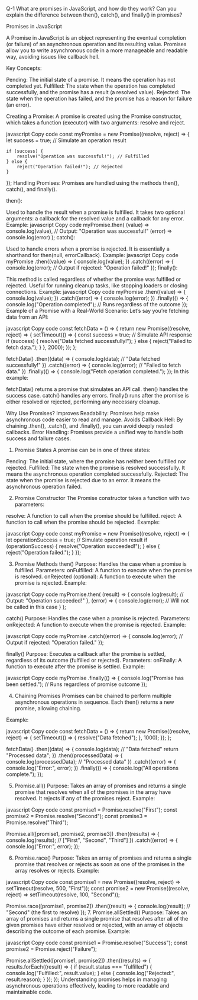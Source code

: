 Q-1 What are promises in JavaScript, and how do they work? Can you explain the difference between then(), catch(), and finally() in promises?

Promises in JavaScript

A Promise in JavaScript is an object representing the eventual completion (or failure) of an asynchronous operation and its resulting value. Promises allow you to write asynchronous code in a more manageable and readable way, avoiding issues like callback hell.


Key Concepts:

Pending: The initial state of a promise. It means the operation has not completed yet.
Fulfilled: The state when the operation has completed successfully, and the promise has a result (a resolved value).
Rejected: The state when the operation has failed, and the promise has a reason for failure (an error).

Creating a Promise:
A promise is created using the Promise constructor, which takes a function (executor) with two arguments: resolve and reject.

javascript
Copy code
const myPromise = new Promise((resolve, reject) => {
    let success = true; // Simulate an operation result

    if (success) {
        resolve("Operation was successful!"); // Fulfilled
    } else {
        reject("Operation failed!"); // Rejected
    }
});
Handling Promises:
Promises are handled using the methods then(), catch(), and finally().

then():

Used to handle the result when a promise is fulfilled.
It takes two optional arguments: a callback for the resolved value and a callback for any error.
Example:
javascript
Copy code
myPromise.then(
    (value) => console.log(value), // Output: "Operation was successful!"
    (error) => console.log(error)
);
catch():

Used to handle errors when a promise is rejected.
It is essentially a shorthand for then(null, errorCallback).
Example:
javascript
Copy code
myPromise
    .then((value) => {
        console.log(value);
    })
    .catch((error) => {
        console.log(error); // Output if rejected: "Operation failed!"
    });
finally():

This method is called regardless of whether the promise was fulfilled or rejected.
Useful for running cleanup tasks, like stopping loaders or closing connections.
Example:
javascript
Copy code
myPromise
    .then((value) => {
        console.log(value);
    })
    .catch((error) => {
        console.log(error);
    })
    .finally(() => {
        console.log("Operation completed"); // Runs regardless of the outcome
    });
Example of a Promise with a Real-World Scenario:
Let’s say you’re fetching data from an API:

javascript
Copy code
const fetchData = () => {
    return new Promise((resolve, reject) => {
        setTimeout(() => {
            const success = true; // Simulate API response
            if (success) {
                resolve("Data fetched successfully!");
            } else {
                reject("Failed to fetch data.");
            }
        }, 2000);
    });
};

fetchData()
    .then((data) => {
        console.log(data); // "Data fetched successfully!"
    })
    .catch((error) => {
        console.log(error); // "Failed to fetch data."
    })
    .finally(() => {
        console.log("Fetch operation completed.");
    });
In this example:

fetchData() returns a promise that simulates an API call.
then() handles the success case.
catch() handles any errors.
finally() runs after the promise is either resolved or rejected, performing any necessary cleanup.

Why Use Promises?
Improves Readability: Promises help make asynchronous code easier to read and manage.
Avoids Callback Hell: By chaining .then(), .catch(), and .finally(), you can avoid deeply nested callbacks.
Error Handling: Promises provide a unified way to handle both success and failure cases.


1. Promise States
A promise can be in one of three states:

Pending: The initial state, where the promise has neither been fulfilled nor rejected.
Fulfilled: The state when the promise is resolved successfully. It means the asynchronous operation completed successfully.
Rejected: The state when the promise is rejected due to an error. It means the asynchronous operation failed.

2. Promise Constructor
The Promise constructor takes a function with two parameters:

resolve: A function to call when the promise should be fulfilled.
reject: A function to call when the promise should be rejected.
Example:

javascript
Copy code
const myPromise = new Promise((resolve, reject) => {
    let operationSuccess = true; // Simulate operation result
    if (operationSuccess) {
        resolve("Operation succeeded!");
    } else {
        reject("Operation failed.");
    }
});

3. Promise Methods
then()
Purpose: Handles the case when a promise is fulfilled.
Parameters:
onFulfilled: A function to execute when the promise is resolved.
onRejected (optional): A function to execute when the promise is rejected.
Example:

javascript
Copy code
myPromise.then(
    (result) => {
        console.log(result); // Output: "Operation succeeded!"
    },
    (error) => {
        console.log(error); // Will not be called in this case
    }
);

catch()
Purpose: Handles the case when a promise is rejected.
Parameters:
onRejected: A function to execute when the promise is rejected.
Example:

javascript
Copy code
myPromise
    .catch((error) => {
        console.log(error); // Output if rejected: "Operation failed."
    });
    
finally()
Purpose: Executes a callback after the promise is settled, regardless of its outcome (fulfilled or rejected).
Parameters:
onFinally: A function to execute after the promise is settled.
Example:

javascript
Copy code
myPromise
    .finally(() => {
        console.log("Promise has been settled."); // Runs regardless of promise outcome
    });

4. Chaining Promises
Promises can be chained to perform multiple asynchronous operations in sequence. Each then() returns a new promise, allowing chaining.

Example:

javascript
Copy code
const fetchData = () => {
    return new Promise((resolve, reject) => {
        setTimeout(() => {
            resolve("Data fetched");
        }, 1000);
    });
};

fetchData()
    .then((data) => {
        console.log(data); // "Data fetched"
        return "Processed data";
    })
    .then((processedData) => {
        console.log(processedData); // "Processed data"
    })
    .catch((error) => {
        console.log("Error:", error);
    })
    .finally(() => {
        console.log("All operations complete.");
    });

5. Promise.all()
Purpose: Takes an array of promises and returns a single promise that resolves when all of the promises in the array have resolved. It rejects if any of the promises reject.
Example:

javascript
Copy code
const promise1 = Promise.resolve("First");
const promise2 = Promise.resolve("Second");
const promise3 = Promise.resolve("Third");

Promise.all([promise1, promise2, promise3])
    .then((results) => {
        console.log(results); // ["First", "Second", "Third"]
    })
    .catch((error) => {
        console.log("Error:", error);
    });

6. Promise.race()
Purpose: Takes an array of promises and returns a single promise that resolves or rejects as soon as one of the promises in the array resolves or rejects.
Example:

javascript
Copy code
const promise1 = new Promise((resolve, reject) => setTimeout(resolve, 500, "First"));
const promise2 = new Promise((resolve, reject) => setTimeout(resolve, 100, "Second"));

Promise.race([promise1, promise2])
    .then((result) => {
        console.log(result); // "Second" (the first to resolve)
    });
7. Promise.allSettled()
Purpose: Takes an array of promises and returns a single promise that resolves after all of the given promises have either resolved or rejected, with an array of objects describing the outcome of each promise.
Example:

javascript
Copy code
const promise1 = Promise.resolve("Success");
const promise2 = Promise.reject("Failure");

Promise.allSettled([promise1, promise2])
    .then((results) => {
        results.forEach((result) => {
            if (result.status === "fulfilled") {
                console.log("Fulfilled:", result.value);
            } else {
                console.log("Rejected:", result.reason);
            }
        });
    });
Understanding promises helps in managing asynchronous operations effectively, leading to more readable and maintainable code.